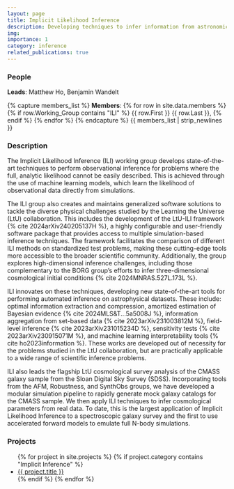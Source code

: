 ```yaml
---
layout: page
title: Implicit Likelihood Inference
description: Developing techniques to infer information from astronomical observations
img:
importance: 1
category: inference
related_publications: true
---
```


### People
**Leads**: Matthew Ho, Benjamin Wandelt

{% capture members_list %}
**Members**: 
{% for row in site.data.members %}
{% if row.Working_Group contains "ILI" %}
{{ row.First }} {{ row.Last }}, 
{% endif %}
{% endfor %}
{% endcapture %}
{{ members_list | strip_newlines }}

### Description
The Implicit Likelihood Inference (ILI) working group develops state-of-the-art techniques to perform observational inference for problems where the full, analytic likelihood cannot be easily described. This is achieved through the use of machine learning models, which learn the likelihood of observational data directly from simulations.

The ILI group also creates and maintains generalized software solutions to tackle the diverse physical challenges studied by the Learning the Universe (LtU) collaboration. This includes the development of the LtU-ILI framework {% cite 2024arXiv240205137H %}, a highly configurable and user-friendly software package that provides access to multiple simulation-based inference techniques. The framework facilitates the comparison of different ILI methods on standardized test problems, making these cutting-edge tools more accessible to the broader scientific community. Additionally, the group explores high-dimensional inference challenges, including those complementary to the BORG group’s efforts to infer three-dimensional cosmological initial conditions {% cite 2024MNRAS.527L.173L %}.

ILI innovates on these techniques, developing new state-of-the-art tools for performing automated inference on astrophysical datasets. These include: optimal information extraction and compression, amortized estimation of Bayesian evidence {% cite 2024MLS&T...5a5008J %}, information aggregation from set-based data {% cite 2023arXiv231003812M %}, field-level inference {% cite 2023arXiv231015234D %}, sensitivity tests {% cite 2023arXiv230915071M %}, and machine learning interpretability tools {% cite ho2023information %}. These works are developed out of necessity for the problems studied in the LtU collaboration, but are practically applicable to a wide range of scientific inference problems.

ILI also leads the flagship LtU cosmological survey analysis of the CMASS galaxy sample from the Sloan Digital Sky Survey (SDSS). Incorporating tools from the AFM, Robustness, and SynthObs groups, we have developed a modular simulation pipeline to rapidly generate mock galaxy catalogs for the CMASS sample. We then apply ILI techniques to infer cosmological parameters from real data. To date, this is the largest application of Implicit Likelihood Inference to a spectroscopic galaxy survey and the first to use accelerated forward models to emulate full N-body simulations.

### Projects
<ul>
{% for project in site.projects %}
  {% if project.category contains "Implicit Inference" %}
    <li><a href="{{ project.url }}">{{ project.title }}</a></li>
  {% endif %}
{% endfor %}
</ul>
